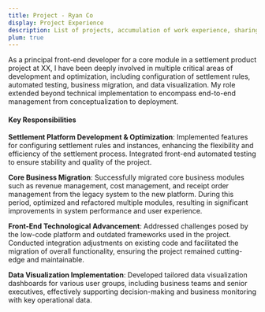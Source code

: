```yaml
---
title: Project - Ryan Co
display: Project Experience
description: List of projects, accumulation of work experience, sharing of front-end development expertise
plum: true
---
```


As a principal front-end developer for a core module in a settlement product project at XX, I have been deeply involved in multiple critical areas of development and optimization, including configuration of settlement rules, automated testing, business migration, and data visualization. My role extended beyond technical implementation to encompass end-to-end management from conceptualization to deployment.

#### Key Responsibilities

**Settlement Platform Development & Optimization**: Implemented features for configuring settlement rules and instances, enhancing the flexibility and efficiency of the settlement process. Integrated front-end automated testing to ensure stability and quality of the project.

**Core Business Migration**: Successfully migrated core business modules such as revenue management, cost management, and receipt order management from the legacy system to the new platform. During this period, optimized and refactored multiple modules, resulting in significant improvements in system performance and user experience.

**Front-End Technological Advancement**: Addressed challenges posed by the low-code platform and outdated frameworks used in the project. Conducted integration adjustments on existing code and facilitated the migration of overall functionality, ensuring the project remained cutting-edge and maintainable.

**Data Visualization Implementation**: Developed tailored data visualization dashboards for various user groups, including business teams and senior executives, effectively supporting decision-making and business monitoring with key operational data.